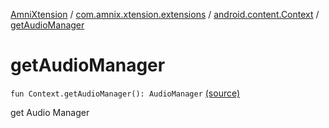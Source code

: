 [AmniXtension](../../index.md) / [com.amnix.xtension.extensions](../index.md) / [android.content.Context](index.md) / [getAudioManager](./get-audio-manager.md)

# getAudioManager

`fun Context.getAudioManager(): AudioManager` [(source)](https://github.com/AmniX/AmniXTension/tree/master/AmniXtension/src/main/java/com/amnix/xtension/extensions/ContextExtension.kt#L335)

get Audio Manager

